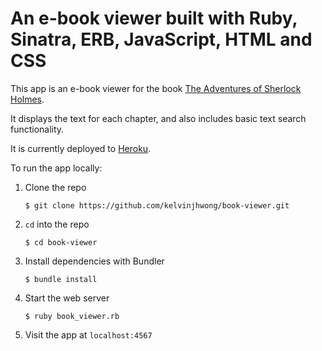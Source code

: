 # An e-book viewer built with Ruby, Sinatra, ERB, JavaScript, HTML and CSS

This app is an e-book viewer for the book [The Adventures of Sherlock Holmes](http://www.gutenberg.org/ebooks/1661).

It displays the text for each chapter, and also includes basic text search functionality.

It is currently deployed to [Heroku](https://ls-rb175-book-viewer-kjhwong.herokuapp.com/).

To run the app locally:

1. Clone the repo
   ```
   $ git clone https://github.com/kelvinjhwong/book-viewer.git
   ```
2. `cd` into the repo
   ```
   $ cd book-viewer
   ```
3. Install dependencies with Bundler
   ```
   $ bundle install
   ```
4. Start the web server
   ```
   $ ruby book_viewer.rb
   ```
5. Visit the app at `localhost:4567`
